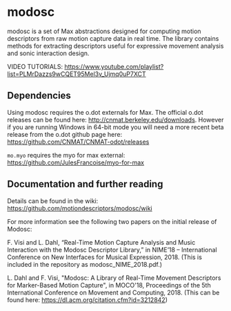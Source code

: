 # modosc

modosc is a set of Max abstractions designed for computing motion descriptors from raw motion capture data in real time. The library contains methods for extracting descriptors useful for expressive movement analysis and sonic interaction design.

VIDEO TUTORIALS: https://www.youtube.com/playlist?list=PLMrDazzs9wCQET95Mel3v_Ujmq0uP7XCT

## Dependencies

Using modosc requires the o.dot externals for Max. The official o.dot releases can be found here: http://cnmat.berkeley.edu/downloads. However if you are running Windows in 64-bit mode you will need a more recent beta release from the o.dot github page here: https://github.com/CNMAT/CNMAT-odot/releases 

`mo.myo` requires the myo for max external: https://github.com/JulesFrancoise/myo-for-max

## Documentation and further reading 

Details can be found in the wiki: https://github.com/motiondescriptors/modosc/wiki 

For more information see the following two papers on the initial release of Modosc:

F. Visi and L. Dahl, “Real-Time Motion Capture Analysis and Music Interaction with the Modosc Descriptor Library,” in NIME’18 – International Conference on New Interfaces for Musical Expression, 2018. (This is included in the repository as modosc_NIME_2018.pdf.)

L. Dahl and F. Visi, "Modosc: A Library of Real-Time Movement Descriptors for Marker-Based Motion Capture", in MOCO'18, Proceedings of the 5th International Conference on Movement and Computing, 2018. (This can be found here: https://dl.acm.org/citation.cfm?id=3212842) 
